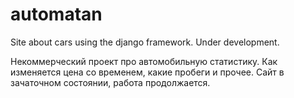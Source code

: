 # automatan
Site about cars using the django framework. Under development.

Некоммерческий проект про автомобильную статистику. Как изменяется цена со временем, какие пробеги и прочее. Сайт в зачаточном состоянии, работа продолжается. 

